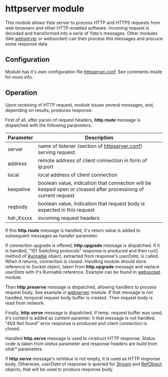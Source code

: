 httpserver module
=================

This module allows Yate server to process HTTP and HTTPS requests from web
browsers and other HTTP-enabled software. Incoming request is decoded and
transformed into a serie of Yate's messages. Other modules (like
[webserver](webserver.md) or websocket) can then process this messages and
procuce some response data.

## Configuration
Module has it's own configuration file [httpserver.conf](../httpserver.conf).
See comments inside for more info.


## Operation
Upon receiving of HTTP request, module issues several messages, and, depending
on results, produces response.

First of all, after parsin of request headers, __http.route__ message is
dispatched with the following parameters:

| Parameter | Description                                    |
|-----------|------------------------------------------------|
| server    | name of listener (section of [httpserver.conf](../httpserver.conf)) serving request. |
| address   | remote address of client connection in form of ip:port |
| local     | local address of client connection             |
| keepalive | boolean value, indication that connection will be keeped open or cloased after processiong of current request |
| reqbody   | boolean value, indication that request body is expected in this request |
| hdr_Xxxxx | incoming request headers                       |

If this __http.route__ message is handled, it's return value is added to
subsequent messages as _handler_ parameter.

If connection upgrade is offered, __http.upgrade__ message is dispatched. If
it is handled, "101 Switching protocols" response is produced and then run()
method of [Runnable](http://yate.null.ro/docs/api/TelEngine__Runnable.html)
object, extracted from response's _userData_, is called. When it returns,
connection is closed. Handling module should store reference to Socket object,
taken from __http.upgrade__ message and replace _userData_ with it's Runnable
reference. Example can be found in [websocket](../websocket.cpp) module.

Then __http.preserve__ message is dispatched, allowing handlers to process
request body. See example in [webserver](../webserver.cpp) module. If that
message is not handled, temporal request body buffer is created. Then request
body is read from network.

Finally, __http.serve__ message is dispatched. If temp. request buffer was
used, it's content is added as _content_ paramter. It that message is not
handled, "404 Not found" error response is produced and client connection is
closed.

Handled __http.serve__ message is used to cinstruct HTTP response. Status code
is taken from _status_ parameter and response headers are build trom _ohdr*_
parameters.

If __http.serve__ message's _retValue_ is not empty, it is used as HTTP
response body. Otherwise, _userData_ of response is queried for
[Stream](http://yate.null.ro/docs/api/TelEngine__Stream.html) and
[RefObject](http://yate.null.ro/docs/api/TelEngine__RefObject.html) objects,
that will be used to produce response body.

